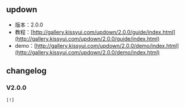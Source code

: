 ## updown

* 版本：2.0.0
* 教程：[http://gallery.kissyui.com/updown/2.0.0/guide/index.html](http://gallery.kissyui.com/updown/2.0.0/guide/index.html)
* demo：[http://gallery.kissyui.com/updown/2.0.0/demo/index.html](http://gallery.kissyui.com/updown/2.0.0/demo/index.html)

## changelog

### V2.0.0

    [!]


